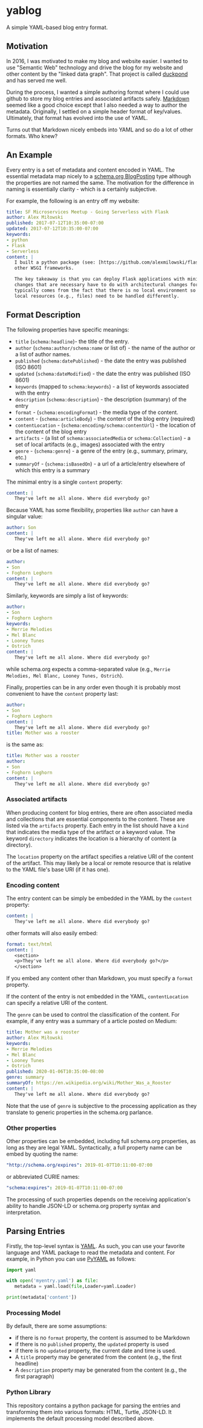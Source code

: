 # yablog

A simple YAML-based blog entry format.

## Motivation

In 2016, I was motivated to make my blog and website easier. I wanted to use "Semantic Web" technology and drive the blog for my website and other content by the "linked data graph". That project is called [duckpond](https://github.com/alexmilowski/duckpond/) and has served me well.

During the process, I wanted a simple authoring format where I could use github to store my blog entries and associated artifacts safely. [Markdown](https://daringfireball.net/projects/markdown/) seemed like a good choice except that I also needed a way to author the metadata. Originally, I settled on a simple header format of key/values. Ultimately, that format has evolved into the use of YAML.

Turns out that Markdown nicely embeds into YAML and so do a lot of other formats. Who knew?

## An Example

Every entry is a set of metadata and content encoded in YAML. The essential metadata map nicely to a [schema.org BlogPosting](http://schema.org/BlogPosting) type although the properties are not named the same. The motivation for the difference in naming is essentially clarity - which is a certainly subjective.

For example, the following is an entry off my website:

```YAML
title: SF Microservices Meetup - Going Serverless with Flask
author: Alex Miłowski
published: 2017-07-12T10:35:00-07:00
updated: 2017-07-12T10:35:00-07:00
keywords:
- python
- Flask
- Serverless
content: |
   I built a python package (see: [https://github.com/alexmilowski/flask-openwhisk](https://github.com/alexmilowski/flask-openwhisk)) for bridging between WSGI (Flask) and [OpenWhisk](http://openwhisk.incubator.apache.org). I have only tested it with Flask but it should work with
   other WSGI frameworks.

   The key takeaway is that you can deploy Flask applications with minimal changes on Serverless. Any
   changes that are necessary have to do with architectural changes for Serverless infrastructure. That
   typically comes from the fact that there is no local environment so configuration or
   local resources (e.g., files) need to be handled differently.
```

## Format Description

The following properties have specific meanings:

 * `title` (`schema:headline`)- the title of the entry.
 * `author` (`schema:author/schema:name` or list of) - the name of the author or a list of author names.
 * `published` (`schema:datePublished`) - the date the entry was published (ISO 8601)
 * `updated` (`schema:dateModified`) - the date the entry was published (ISO 8601)
 * `keywords` (mapped to `schema:keywords`) - a list of keywords associated with the entry
 * `description` (`schema:description`) - the description (summary) of the entry
 * `format` - (`schema:encodingFormat`) - the media type of the content.
 * `content` - (`schema:articleBody`) - the content of the blog entry (required)
 * `contentLocation` - (`schema:encoding/schema:contentUrl`) - the location of the content of the blog entry
 * `artifacts` - (a list of `schema:associatedMedia` or `schema:Collection`) - a set of local artifacts (e.g., images) associated with the entry
 * `genre` - (`schema:genre`) - a genre of the entry (e.g., summary, primary, etc.)
 * `summaryOf` - (`schema:isBasedOn`) - a url of a article/entry elsewhere of which this entry is a summary

The minimal entry is a single `content` property:

```YAML
content: |
   They've left me all alone. Where did everybody go?
```

Because YAML has some flexibility, properties like `author` can have a singular value:

```YAML
author: Son
content: |
   They've left me all alone. Where did everybody go?
```

or be a list of names:

```YAML
author:
- Son
- Foghorn Leghorn
content: |
   They've left me all alone. Where did everybody go?
```

Similarly, keywords are simply a list of keywords:

```YAML
author:
- Son
- Foghorn Leghorn
keywords:
- Merrie Melodies
- Mel Blanc
- Looney Tunes
- Ostrich
content: |
   They've left me all alone. Where did everybody go?
```

while schema.org expects a comma-separated value (e.g., `Merrie Melodies, Mel Blanc, Looney Tunes, Ostrich`).

Finally, properties can be in any order even though it is probably most convenient to have the `content` property last:

```YAML
author:
- Son
- Foghorn Leghorn
content: |
   They've left me all alone. Where did everybody go?
title: Mother was a rooster
```

is the same as:

```YAML
title: Mother was a rooster
author:
- Son
- Foghorn Leghorn
content: |
   They've left me all alone. Where did everybody go?
```


### Associated artifacts

When producing content for blog entries, there are often associated media and collections that are essential components to the content. These are listed via the `artifacts` property.  Each entry in the list should have a `kind` that indicates the media type of the artifact or a keyword value. The keyword `directory` indicates the location is a hierarchy of content (a directory).

The `location` property on the artifact specifies a relative URI of the content of the artifact. This may likely be a local or remote resource that is relative to the YAML file's base URI (if it has one).

### Encoding content

The entry content can be simply be embedded in the YAML by the `content` property:

```YAML
content: |
   They've left me all alone. Where did everybody go?
```

other formats will also easily embed:

```YAML
format: text/html
content: |
   <section>
   <p>They've left me all alone. Where did everybody go?</p>
   </section>
```

If you embed any content other than Markdown, you must specify a `format` property.

If the content of the entry is not embedded in the YAML, `contentLocation` can specify a relative URI of the content.

The `genre` can be used to control the classification of the content. For example, if any entry was a summary of a article posted on Medium:

```YAML
title: Mother was a rooster
author: Alex Miłowski
keywords:
- Merrie Melodies
- Mel Blanc
- Looney Tunes
- Ostrich
published: 2020-01-06T10:35:00-08:00
genre: summary
summaryOf: https://en.wikipedia.org/wiki/Mother_Was_a_Rooster
content: |
   They've left me all alone. Where did everybody go?
```

Note that the use of `genre` is subjective to the processing application as they translate to generic properties in the schema.org parlance.

### Other properties

Other properties can be embedded, including full schema.org properties, as long as they are legal YAML. Syntactically, a full property name can be embed by quoting the name:

```YAML
"http://schema.org/expires": 2019-01-07T10:11:00-07:00
```

or abbreviated CURIE names:
```YAML
"schema:expires": 2019-01-07T10:11:00-07:00
```

The processing of such properties depends on the receiving application's ability to handle JSON-LD or schema.org property syntax and interpretation.

## Parsing Entries

Firstly, the top-level syntax is [YAML](https://yaml.org). As such, you can use your favorite language and YAML package to read the metadata and content. For example, in Python you can use [PyYAML](https://pyyaml.org) as follows:

```Python
import yaml

with open('myentry.yaml') as file:
   metadata = yaml.load(file,Loader=yaml.Loader)

print(metadata['content'])
```

###  Processing Model

By default, there are some assumptions:

 * if there is no `format` property, the content is assumed to be Markdown
 * if there is no `published` property, the `updated` property is used
 * if there is no `updated` property, the current date and time is used.
 * A `title` property may be generated from the content (e.g., the first headline)
 * A `description` property may be generated from the content (e.g., the first paragraph)

### Python Library

This repository contains a python package for parsing the entries and transforming them into various formats: HTML, Turtle, JSON-LD. It implements the default processing model described above.
